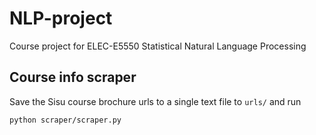 # NLP-project

Course project for ELEC-E5550 Statistical Natural Language Processing

## Course info scraper

Save the Sisu course brochure urls to a single text file to `urls/` and run

```bash
python scraper/scraper.py
```